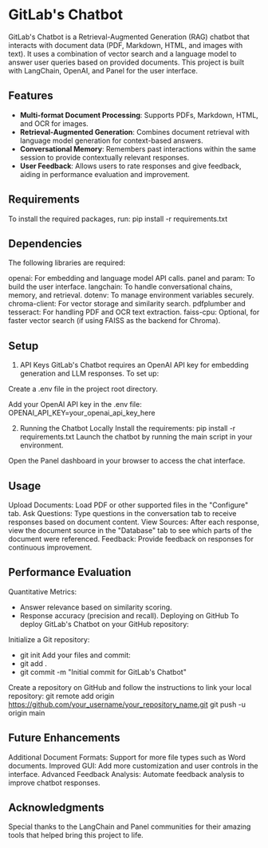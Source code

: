 # GitLab's Chatbot

GitLab's Chatbot is a Retrieval-Augmented Generation (RAG) chatbot that interacts with document data (PDF, Markdown, HTML, and images with text). It uses a combination of vector search and a language model to answer user queries based on provided documents. This project is built with LangChain, OpenAI, and Panel for the user interface.

## Features

- **Multi-format Document Processing**: Supports PDFs, Markdown, HTML, and OCR for images.
- **Retrieval-Augmented Generation**: Combines document retrieval with language model generation for context-based answers.
- **Conversational Memory**: Remembers past interactions within the same session to provide contextually relevant responses.
- **User Feedback**: Allows users to rate responses and give feedback, aiding in performance evaluation and improvement.

## Requirements

To install the required packages, run:
pip install -r requirements.txt

## Dependencies
The following libraries are required:

openai: For embedding and language model API calls.
panel and param: To build the user interface.
langchain: To handle conversational chains, memory, and retrieval.
dotenv: To manage environment variables securely.
chroma-client: For vector storage and similarity search.
pdfplumber and tesseract: For handling PDF and OCR text extraction.
faiss-cpu: Optional, for faster vector search (if using FAISS as the backend for Chroma).

## Setup
1. API Keys
GitLab's Chatbot requires an OpenAI API key for embedding generation and LLM responses. To set up:

Create a .env file in the project root directory.

Add your OpenAI API key in the .env file:
OPENAI_API_KEY=your_openai_api_key_here

2. Running the Chatbot Locally
Install the requirements:
pip install -r requirements.txt
Launch the chatbot by running the main script in your environment.

Open the Panel dashboard in your browser to access the chat interface.

## Usage
Upload Documents: Load PDF or other supported files in the "Configure" tab.
Ask Questions: Type questions in the conversation tab to receive responses based on document content.
View Sources: After each response, view the document source in the "Database" tab to see which parts of the document were referenced.
Feedback: Provide feedback on responses for continuous improvement.

## Performance Evaluation
Quantitative Metrics:
- Answer relevance based on similarity scoring.
- Response accuracy (precision and recall).
Deploying on GitHub
To deploy GitLab's Chatbot on your GitHub repository:

Initialize a Git repository:
- git init
Add your files and commit:
- git add .
- git commit -m "Initial commit for GitLab's Chatbot"

Create a repository on GitHub and follow the instructions to link your local repository:
git remote add origin https://github.com/your_username/your_repository_name.git
git push -u origin main

## Future Enhancements
Additional Document Formats: Support for more file types such as Word documents.
Improved GUI: Add more customization and user controls in the interface.
Advanced Feedback Analysis: Automate feedback analysis to improve chatbot responses.

## Acknowledgments
Special thanks to the LangChain and Panel communities for their amazing tools that helped bring this project to life.
